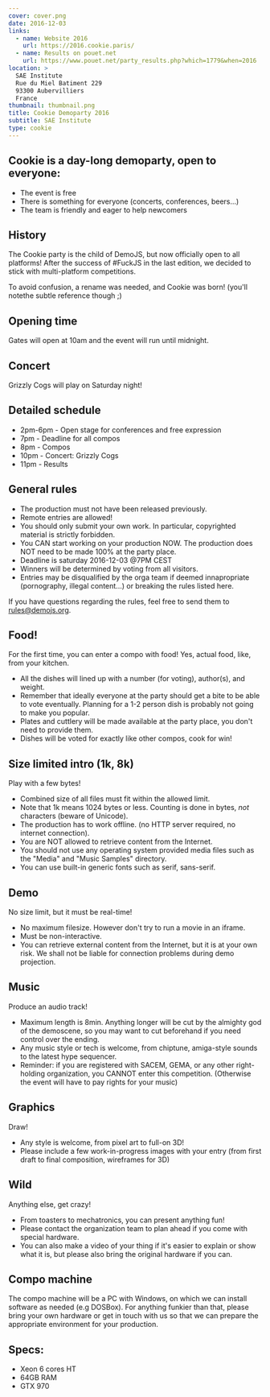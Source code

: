 ```yaml
---
cover: cover.png
date: 2016-12-03
links:
  - name: Website 2016
    url: https://2016.cookie.paris/
  - name: Results on pouet.net
    url: https://www.pouet.net/party_results.php?which=1779&when=2016
location: >
  SAE Institute
  Rue du Miel Batiment 229
  93300 Aubervilliers
  France
thumbnail: thumbnail.png
title: Cookie Demoparty 2016
subtitle: SAE Institute
type: cookie
---
```


## Cookie is a day-long demoparty, open to everyone:

- The event is free
- There is something for everyone (concerts, conferences, beers...)
- The team is friendly and eager to help newcomers

## History

The Cookie party is the child of DemoJS, but now officially open to all platforms! After the success of #FuckJS in the last edition, we decided to stick with multi-platform competitions.

To avoid confusion, a rename was needed, and Cookie was born! (you'll notethe subtle reference though ;)

## Opening time

Gates will open at 10am and the event will run until midnight.

## Concert

Grizzly Cogs will play on Saturday night!

## Detailed schedule

- 2pm-6pm - Open stage for conferences and free expression
- 7pm - Deadline for all compos
- 8pm - Compos
- 10pm - Concert: Grizzly Cogs
- 11pm - Results

## General rules

- The production must not have been released previously.
- Remote entries are allowed!
- You should only submit your own work. In particular, copyrighted material is strictly forbidden.
- You CAN start working on your production NOW. The production does NOT need to be made 100% at the party place.
- Deadline is saturday 2016-12-03 @7PM CEST
- Winners will be determined by voting from all visitors.
- Entries may be disqualified by the orga team if deemed innapropriate (pornography, illegal content...) or breaking the rules listed here.

If you have questions regarding the rules, feel free to send them to rules@demojs.org.

## Food!

For the first time, you can enter a compo with food! Yes, actual food, like, from your kitchen.

- All the dishes will lined up with a number (for voting), author(s), and weight.
- Remember that ideally everyone at the party should get a bite to be able to vote eventually. Planning for a 1-2 person dish is probably not going to make you popular.
- Plates and cuttlery will be made available at the party place, you don't need to provide them.
- Dishes will be voted for exactly like other compos, cook for win!

## Size limited intro (1k, 8k)

Play with a few bytes!

- Combined size of all files must fit within the allowed limit.
- Note that 1k means 1024 bytes or less. Counting is done in bytes, _not_ characters (beware of Unicode).
- The production has to work offline. (no HTTP server required, no internet connection).
- You are NOT allowed to retrieve content from the Internet.
- You should not use any operating system provided media files such as the "Media" and "Music Samples" directory.
- You can use built-in generic fonts such as serif, sans-serif.

## Demo

No size limit, but it must be real-time!

- No maximum filesize. However don't try to run a movie in an iframe.
- Must be non-interactive.
- You can retrieve external content from the Internet, but it is at your own risk. We shall not be liable for connection problems during demo projection.

## Music

Produce an audio track!

- Maximum length is 8min. Anything longer will be cut by the almighty god of the demoscene, so you may want to cut beforehand if you need control over the ending.
- Any music style or tech is welcome, from chiptune, amiga-style sounds to the latest hype sequencer.
- Reminder: if you are registered with SACEM, GEMA, or any other right-holding organization, you CANNOT enter this competition. (Otherwise the event will have to pay rights for your music)

## Graphics

Draw!

- Any style is welcome, from pixel art to full-on 3D!
- Please include a few work-in-progress images with your entry (from first draft to final composition, wireframes for 3D)

## Wild

Anything else, get crazy!

- From toasters to mechatronics, you can present anything fun!
- Please contact the organization team to plan ahead if you come with special hardware.
- You can also make a video of your thing if it's easier to explain or show what it is, but please also bring the original hardware if you can.

## Compo machine

The compo machine will be a PC with Windows, on which we can install software as needed (e.g DOSBox). For anything funkier than that, please bring your own hardware or get in touch with us so that we can prepare the appropriate environment for your production.

## Specs:

- Xeon 6 cores HT
- 64GB RAM
- GTX 970
